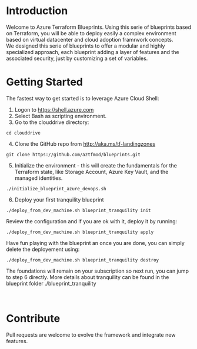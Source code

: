# Introduction 
Welcome to Azure Terraform Blueprints.
Using this serie of blueprints based on Terraform, you will be able to deploy easily a complex environment based on virtual datacenter and cloud adoption framrwork concepts. <br/>
We designed this serie of blueprints to offer a modular and highly specialized approach, each blueprint adding a layer of features and the associated security, just by customizing a set of variables.


# Getting Started
The fastest way to get started is to leverage Azure Cloud Shell:
1. Logon to https://shell.azure.com
2. Select Bash as scripting environment.
3. Go to the clouddrive directory: 
```
cd clouddrive
```
4. Clone the GitHub repo from http://aka.ms/tf-landingzones
```
git clone https://github.com/aztfmod/blueprints.git 
``` 
5. Initialize the environment - this will create the fundamentals for the Terraform state, like Storage Account, Azure Key Vault, and the managed identities.
```
./initialize_blueprint_azure_devops.sh
```

6. Deploy your first tranquility blueprint 

```
./deploy_from_dev_machine.sh blueprint_tranquility init
```
Review the configuration and if you are ok with it, deploy it by running: 
```
./deploy_from_dev_machine.sh blueprint_tranquility apply
```
Have fun playing with the blueprint an once you are done, you can simply delete the deployement using: 
```
./deploy_from_dev_machine.sh blueprint_tranquility destroy
```
The foundations will remain on your subscription so next run, you can jump to step 6 directly. 
More details about tranquility can be found in the blueprint folder ./blueprint_tranquility

<br/>




# Contribute
Pull requests are welcome to evolve the framework and integrate new features.